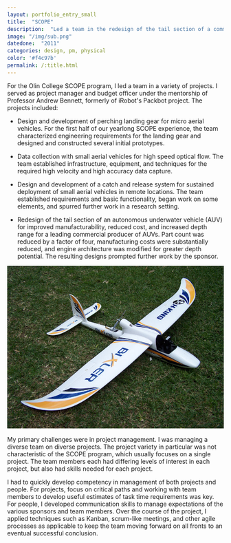 ```yaml
---
layout: portfolio_entry_small
title:  "SCOPE"
description:  "Led a team in the redesign of the tail section of a commercial autonomous underwater vehicle, reducting part count by 4x"
image: "/img/sub.png"
datedone:  "2011"
categories: design, pm, physical
color: '#f4c97b'
permalink: /:title.html
---
```


For the Olin College SCOPE program, I led a team in a variety of projects.  I served as project manager and budget officer under the mentorship of Professor Andrew Bennett, formerly of iRobot's Packbot project.  The projects included:


- Design and development of perching landing gear for micro aerial vehicles.  For the first half of our yearlong SCOPE experience, the team characterized engineering requirements for the landing gear and designed and constructed several initial prototypes.  


- Data collection with small aerial vehicles for high speed optical flow.  The team established infrastructure, equipment, and techniques for the required high velocity and high accuracy data capture.  


- Design and development of a catch and release system for sustained deployment of small aerial vehicles in remote locations.  The team established requirements and basic functionality, began work on some elements, and spurred further work in a research setting.  


-  Redesign of the tail section of an autonomous underwater vehicle (AUV) for improved manufacturability, reduced cost, and increased depth range for a leading commercial producer of AUVs.  Part count was reduced by a factor of four, manufacturing costs were substantially reduced, and engine architecture was modified for greater depth potential.  The resulting designs prompted further work by the sponsor.  

![A plane!](/img/bixler.jpg)

My primary challenges were in project management.  I was managing a diverse team on diverse projects.  The project variety in particular was not characteristic of the SCOPE program, which usually focuses on a single project.  The team members each had differing levels of interest in each project, but also had skills needed for each project.  

I had to quickly develop competency in management of both projects and people.  For projects, focus on critical paths and working with team members to develop useful estimates of task time requirements was key.  For people, I developed communication skills to manage expectations of the various sponsors and team members.  Over the course of the project, I applied techniques such as Kanban, scrum-like meetings, and other agile processes as applicable to keep the team moving forward on all fronts to an eventual successful conclusion.  
